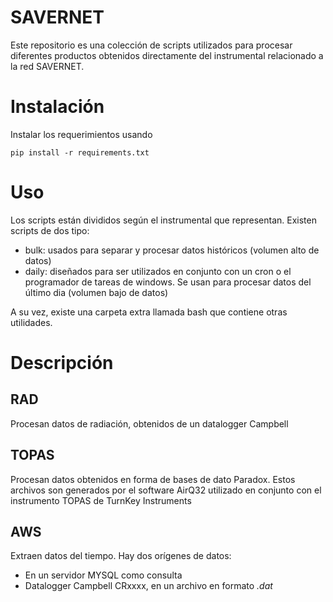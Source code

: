 # SAVERNET
Este repositorio es una colección de scripts utilizados para procesar diferentes productos obtenidos directamente del instrumental relacionado a la red SAVERNET.

# Instalación
Instalar los requerimientos usando

```
pip install -r requirements.txt
```

# Uso
Los scripts están divididos según el instrumental que representan. Existen scripts de dos tipo:
- bulk: usados para separar y procesar datos históricos (volumen alto de datos)
- daily: diseñados para ser utilizados en conjunto con un cron o el programador de tareas de windows. Se usan para procesar datos del último dia (volumen bajo de datos)

A su vez, existe una carpeta extra llamada bash que contiene otras utilidades.

# Descripción 

## RAD
Procesan datos de radiación, obtenidos de un datalogger Campbell

## TOPAS
Procesan datos obtenidos en forma de bases de dato Paradox. Estos archivos son generados por el software AirQ32 utilizado en conjunto con el instrumento TOPAS de TurnKey Instruments

## AWS
Extraen datos del tiempo. Hay dos orígenes de datos:
- En un servidor MYSQL como consulta
- Datalogger Campbell CRxxxx, en un archivo en formato *.dat*



